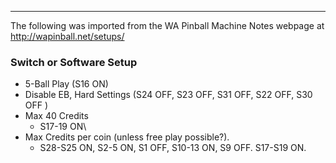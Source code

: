 ***
The following was imported from the WA Pinball Machine Notes webpage at http://wapinball.net/setups/
### Switch or Software Setup
-   5-Ball Play (S16 ON)
-   Disable EB, Hard Settings (S24 OFF, S23 OFF, S31 OFF, S22 OFF, S30 OFF )
-   Max 40 Credits
    -   S17-19 ON\
-   Max Credits per coin (unless free play possible?).
    -   S28-S25 ON, S2-5 ON, S1 OFF, S10-13 ON, S9 OFF. S17-S19 ON.